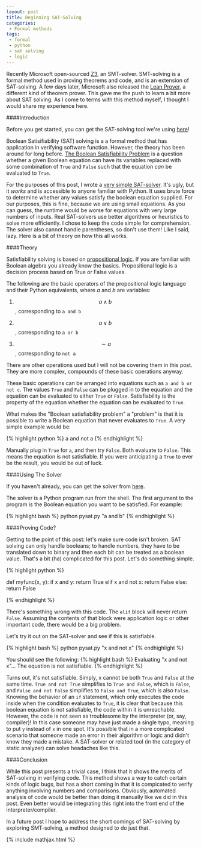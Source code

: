 ```yaml
---
layout: post
title: Beginning SAT-Solving
categories:
 - Formal methods
tags:
 - formal
 - python
 - sat solving
 - logic
---
```


Recently Microsoft open-sourced [Z3](https://github.com/Z3Prover/z3/), an SMT-solver. SMT-solving is a formal method used in proving theorems and code, and is an extension of SAT-solving. A few days later, Microsoft also released the [Lean Prover](https://leanprover.github.io/), a different kind of theorem prover. This gave me the push to learn a bit more about SAT solving. As I come to terms with this method myself, I thought I would share my experience here. 

####Introduction

Before you get started, you can get the SAT-solving tool we're using [here](https://github.com/ueliem/pysat/commit/a8a2b7463eb9b97866c9f713df5afc6ba1d1a230)!

Boolean Satisifiability (SAT) solving is a a formal method that has application in verifying software function. However, the theory has been around for long before. [The Boolean Satisfiability Problem](http://en.wikipedia.org/wiki/Boolean_satisfiability_problem) is a question whether a given Boolean equation can have its variables replaced with some combination of ```True``` and ```False``` such that the equation _can_ be evaluated to ```True```. 

For the purposes of this post, I wrote a [very simple SAT-solver](https://github.com/ueliem/pysat/commit/a8a2b7463eb9b97866c9f713df5afc6ba1d1a230). It's ugly, but it _works_ and is accessible to anyone familiar with Python. It uses brute force to determine whether any values satisfy the boolean equation supplied. For our purposes, this is fine, because we are using small equations. As you can guess, the runtime would be worse for equations with very large numbers of inputs. Real SAT-solvers use better algorithms or heuristics to solve more efficiently. I chose to keep the code simple for comprehension. The solver also cannot handle parentheses, so don't use them! Like I said, lazy. Here is a bit of theory on how this all works. 

####Theory

Satisfiability solving is based on [propositional logic](http://en.wikipedia.org/wiki/Propositional_calculus). If you are familiar with Boolean algebra you already know the basics. Propositional logic is a decision process based on True or False values. 

The following are the basic operators of the propositional logic language and their Python equivalents, where $a$ and $b$ are variables:

1. $$a \land b$$, corresponding to ```a and b```

2. $$a \lor b$$, corresponding to ```a or b```

3. $$\sim a$$, corresponding to ```not a```

There are other operations used but I will not be covering them in this post. They are more complex, compounds of these basic operations anyway. 

These basic operations can be arranged into equations such as ```a and b or not c```. The values ```True``` and ```False``` can be plugged in to the equation and the equation can be evaluated to either ```True``` or ```False```. Satisfiability is the property of the equation whether the equation can be evaluated to ```True```. 

What makes the "Boolean satisfiability problem" a "problem" is that it is possible to write a Boolean equation that never evaluates to ```True```. A very simple example would be:

{% highlight python %}
a and not a
{% endhighlight %}

Manually plug in ```True``` for ```a```, and then try ```False```. Both evaluate to ```False```. This means the equation is not satisfiable. If you were anticipating a ```True``` to ever be the result, you would be out of luck. 

####Using The Solver

If you haven't already, you can get the solver from [here](https://github.com/ueliem/pysat/commit/a8a2b7463eb9b97866c9f713df5afc6ba1d1a230).

The solver is a Python program run from the shell. The first argument to the program is the Boolean equation you want to be satisfied. For example:

{% highlight bash %}
python pysat.py "a and b"
{% endhighlight %}

####Proving Code?

Getting to the point of this post: let's make sure code isn't broken. SAT solving can only handle booleans; to handle numbers, they have to be translated down to binary and then each bit can be treated as a boolean value. That's a bit (ha) complicated for this post. Let's do something simple. 

{% highlight python %}

def myfunc(x, y):
	if x and y:
		return True
	elif x and not x:
		return False
	else:
		return False

{% endhighlight %}

There's something wrong with this code. The ```elif``` block will never return ```False```. Assuming the contents of that block were application logic or other important code, there would be a big problem. 

Let's try it out on the SAT-solver and see if this is satisfiable. 

{% highlight bash %}
python pysat.py "x and not x"
{% endhighlight %}

You should see the following:
{% highlight bash %}
Evaluating "x and not x"...
The equation is not satisfiable.
{% endhighlight %}

Turns out, it's not satisfiable. Simply, x cannot be both ```True``` and ```False``` at the same time. ```True and not True``` simplifies to ```True and False```, which is ```False```, and ```False and not False``` simplifies to ```False and True```, which is also ```False```. Knowing the behavior of an ```if``` statement, which only executes the code inside when the condition evaluates to ```True```, it is clear that because this boolean equation is not satisfiable, the code within it is unreachable. However, the code is not seen as troublesome by the interpreter (or, say, compiler)! In this case someone may have just made a single typo, meaning to put ```y``` instead of ```x``` in one spot. It's possible that in a more complicated scenario that someone made an error in their algorithm or logic and didn't know they made a mistake. A SAT-solver or related tool (in the category of static analyzer) can solve headaches like this. 

####Conclusion

While this post presents a trivial case, I think that it shows the merits of SAT-solving in verifying code. This method shows a way to catch certain kinds of logic bugs, but has a short coming in that it is compicated to verify anything involving numbers and comparisons. Obviously, automated analysis of code would be better than doing it manually like we did in this post. Even better would be integrating this right into the front end of the interpreter/compiler. 

In a future post I hope to address the short comings of SAT-solving by exploring SMT-solving, a method designed to do just that. 

{% include mathjax.html %}
